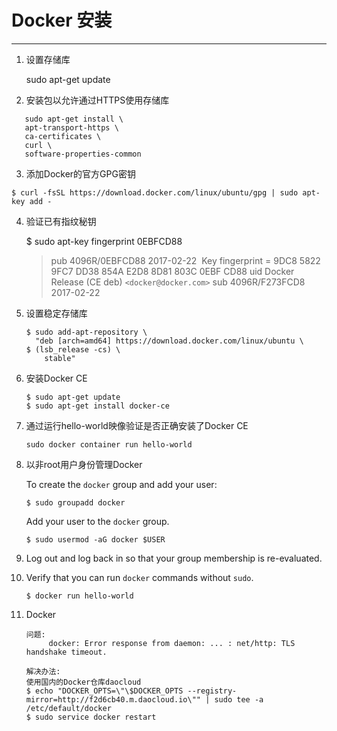 # Docker 安装

---

1. 设置存储库

    sudo apt-get update

2. 安装包以允许通过HTTPS使用存储库

 ```
    sudo apt-get install \
    apt-transport-https \
    ca-certificates \
    curl \
    software-properties-common
 ```

3. 添加Docker的官方GPG密钥

 ```$ curl -fsSL https://download.docker.com/linux/ubuntu/gpg | sudo apt-key add -```

4. 验证已有指纹秘钥

    $ sudo apt-key fingerprint 0EBFCD88
    > pub   4096R/0EBFCD88 2017-02-22
      ​    Key fingerprint = 9DC8 5822 9FC7 DD38 854A  E2D8 8D81 803C 0EBF CD88
    uid                  Docker Release (CE deb)  `<docker@docker.com>`
    sub   4096R/F273FCD8 2017-02-22
    
5. 设置稳定存储库

    ```
    $ sudo add-apt-repository \
      "deb [arch=amd64] https://download.docker.com/linux/ubuntu \
    $ (lsb_release -cs) \
        stable"
    ```

6. 安装Docker CE

    ```
    $ sudo apt-get update
    $ sudo apt-get install docker-ce
    ```

7. 通过运行hello-world映像验证是否正确安装了Docker CE

   ```
   sudo docker container run hello-world
   ```

8. 以非root用户身份管理Docker

   To create the `docker` group and add your user:

   ```
   $ sudo groupadd docker
   ```

   Add your user to the `docker` group.

   ```
   $ sudo usermod -aG docker $USER
   ```

9. Log out and log back in so that your group membership is re-evaluated.

10. Verify that you can run `docker` commands without `sudo`.

    ```
    $ docker run hello-world
    ```

11. Docker

    ```
    问题:
         docker: Error response from daemon: ... : net/http: TLS handshake timeout.
    
    解决办法:
    使用国内的Docker仓库daocloud
    $ echo "DOCKER_OPTS=\"\$DOCKER_OPTS --registry-mirror=http://f2d6cb40.m.daocloud.io\"" | sudo tee -a /etc/default/docker
    $ sudo service docker restart
    
    ```



